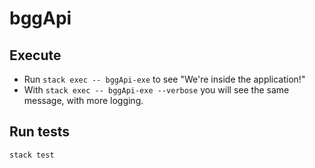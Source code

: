 # bggApi

## Execute  

* Run `stack exec -- bggApi-exe` to see "We're inside the application!"
* With `stack exec -- bggApi-exe --verbose` you will see the same message, with more logging.

## Run tests

`stack test`
